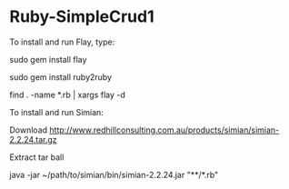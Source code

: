 # Ruby-SimpleCrud1


To install and run Flay, type:

sudo gem install flay

sudo gem install ruby2ruby

find . -name \*.rb | xargs flay -d


To install and run Simian:

Download http://www.redhillconsulting.com.au/products/simian/simian-2.2.24.tar.gz

Extract tar ball

java -jar ~/path/to/simian/bin/simian-2.2.24.jar "**/*.rb"

